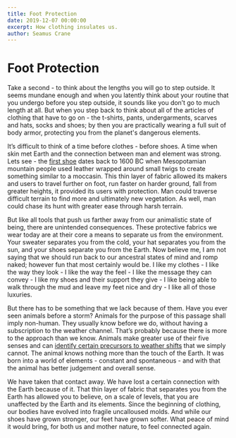 ```yaml
---
title: Foot Protection
date: 2019-12-07 00:00:00
excerpt: How clothing insulates us.
author: Seamus Crane
---
```


# Foot Protection

Take a second - to think about the lengths you will go to step outside. It seems mundane enough and when you latently think about your routine that you undergo before you step outside, it sounds like you don’t go to much length at all. But when you step back to think about all of the articles of clothing that have to go on - the t-shirts, pants, undergarments, scarves and hats, socks and shoes; by then you are practically wearing a full suit of body armor, protecting you from the planet's dangerous elements.

It’s difficult to think of a time before clothes - before shoes. A time when skin met Earth and the connection between man and element was strong. Lets see - the [first shoe][1] dates back to 1600 BC when Mesopotamian mountain people used leather wrapped around small twigs to create something similar to a moccasin. This thin layer of fabric allowed its makers and users to travel further on foot, run faster on harder ground, fall from greater heights, it provided its users with protection. Man could traverse difficult terrain to find more and ultimately new vegetation. As well, man could chase its hunt with greater ease through harsh terrain.

But like all tools that push us farther away from our animalistic state of being, there are unintended consequences. These protective fabrics we wear today are at their core a means to separate us from the environment. Your sweater separates you from the cold, your hat separates you from the sun, and your shoes separate you from the Earth. Now believe me, I am not saying that we should run back to our ancestral states of mind and romp naked; however fun that most certainly would be. I like my clothes - I like the way they look - I like the way the feel - I like the message they can convey - I like my shoes and their support they give - I like being able to walk through the mud and leave my feet nice and dry - I like all of those luxuries.

But there has to be something that we lack because of them. Have you ever seen animals before a storm? Animals for the purpose of this passage shall imply non-human. They usually know before we do, without having a subscription to the weather channel. That’s probably because there is more to the approach than we know. Animals make greater use of their five senses and can [identify certain precursors to weather shifts][2] that we simply cannot. The animal knows nothing more than the touch of the Earth. It was born into a world of elements - constant and spontaneous - and with that the animal has better judgement and overall sense.

We have taken that contact away. We have lost a certain connection with the Earth because of it. That thin layer of fabric that separates you from the Earth has allowed you to believe, on a scale of levels, that you are unaffected by the Earth and its elements. Since the beginning of clothing, our bodies have evolved into fragile uncalloused molds. And while our shoes have grown stronger, our feet have grown softer. What peace of mind it would bring, for both us and mother nature, to feel connected again.

[1]: https://www.thoughtco.com/history-of-shoes-1992405
[2]: https://science.howstuffworks.com/nature/climate-weather/storms/animals-predict-weather2.htm
